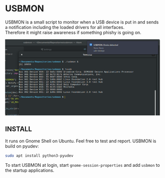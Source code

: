 
# USBMON
USBMON is a small script to monitor when a USB device is put in and sends a notification including the loaded drivers for all interfaces.  
Therefore it might raise awareness if something phishy is going on.

![USBMON-Screenshot](usbmon.png)

## INSTALL
It runs on Gnome Shell on Ubuntu. Feel free to test and report.
USBMON is build on pyudev:

```sh
sudo apt install python3-pyudev
```

To start USBMON at login,
start `gnome-session-properties` and add `usbmon` to the startup applications.

